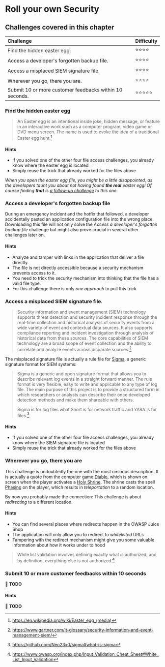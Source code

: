 # Roll your own Security

## Challenges covered in this chapter

| Challenge                                               | Difficulty                     |
|:--------------------------------------------------------|:-------------------------------|
| Find the hidden easter egg.                             | :star::star::star::star:       |
| Access a developer's forgotten backup file.             | :star::star::star::star:       |
| Access a misplaced SIEM signature file.                 | :star::star::star::star:       |
| Wherever you go, there you are.                         | :star::star::star::star:       |
| Submit 10 or more customer feedbacks within 10 seconds. | :star::star::star::star::star: |

### Find the hidden easter egg

> An Easter egg is an intentional inside joke, hidden message, or
> feature in an interactive work such as a computer program, video game
> or DVD menu screen. The name is used to evoke the idea of a
> traditional Easter egg hunt.[^1]

#### Hints

* If you solved one of the other four file access challenges, you
  already know where the easter egg is located
* Simply reuse the trick that already worked for the files above

_When you open the easter egg file, you might be a little disappointed,
as the developers taunt you about not having found **the real** easter
egg! Of course finding **that** is
[a follow-up challenge](security-through-obscurity.md#apply-some-advanced-cryptanalysis-to-find-the-real-easter-egg)
to this one._

### Access a developer's forgotten backup file

During an emergency incident and the hotfix that followed, a developer
accidentally pasted an application configuration file into the wrong
place. Downloading this file will not only solve the _Access a
developer's forgotten backup file_ challenge but might also prove
crucial in several other challenges later on.

#### Hints

* Analyze and tamper with links in the application that deliver a file
  directly.
* The file is not directly accessible because a security mechanism
  prevents access to it.
* You need to trick the security mechanism into thinking that the file
  has a valid file type.
* For this challenge there is only _one approach_ to pull this trick.

### Access a misplaced SIEM signature file.

> Security information and event management (SIEM) technology supports
> threat detection and security incident response through the real-time
> collection and historical analysis of security events from a wide
> variety of event and contextual data sources. It also supports
> compliance reporting and incident investigation through analysis of
> historical data from these sources. The core capabilities of SIEM
> technology are a broad scope of event collection and the ability to
> correlate and analyze events across disparate sources.[^2]

The misplaced signature file is actually a rule file for
[Sigma](https://github.com/Neo23x0/sigma), a generic signature format
for SIEM systems:

> Sigma is a generic and open signature format that allows you to
> describe relevant log events in a straight forward manner. The rule
> format is very flexible, easy to write and applicable to any type of
> log file. The main purpose of this project is to provide a structured
> form in which researchers or analysts can describe their once
> developed detection methods and make them shareable with others.
>
> Sigma is for log files what Snort is for network traffic and YARA is
> for files.[^3]

#### Hints

* If you solved one of the other four file access challenges, you
  already know where the SIEM signature file is located
* Simply reuse the trick that already worked for the files above

### Wherever you go, there you are

This challenge is undoubtedly the one with the most ominous description.
It is actually a quote from the computer game
[Diablo](http://us.blizzard.com/en-us/games/legacy/), which is shown on
screen when the player activates a
[Holy Shrine](http://diablo.gamepedia.com/Shrines_%28Diablo_I%29). The
shrine casts the spell
[Phasing](http://diablo.gamepedia.com/Phasing_%28Diablo_I%29) on the
player, which results in _teleportation_ to a random location.

By now you probably made the connection: This challenge is about
_redirecting_ to a different location.

#### Hints

* You can find several places where redirects happen in the OWASP Juice
  Shop
* The application will only allow you to redirect to _whitelisted_ URLs
* Tampering with the redirect mechanism might give you some valuable
  information about how it works under to hood

> White list validation involves defining exactly what _is_ authorized,
> and by definition, everything else is not authorized.[^4]

### Submit 10 or more customer feedbacks within 10 seconds

:wrench: **TODO**

#### Hints

:wrench: **TODO**

[^1]: https://en.wikipedia.org/wiki/Easter_egg_(media)

[^2]: https://www.gartner.com/it-glossary/security-information-and-event-management-siem/

[^3]: https://github.com/Neo23x0/sigma#what-is-sigma

[^4]: https://www.owasp.org/index.php/Input_Validation_Cheat_Sheet#White_List_Input_Validation
